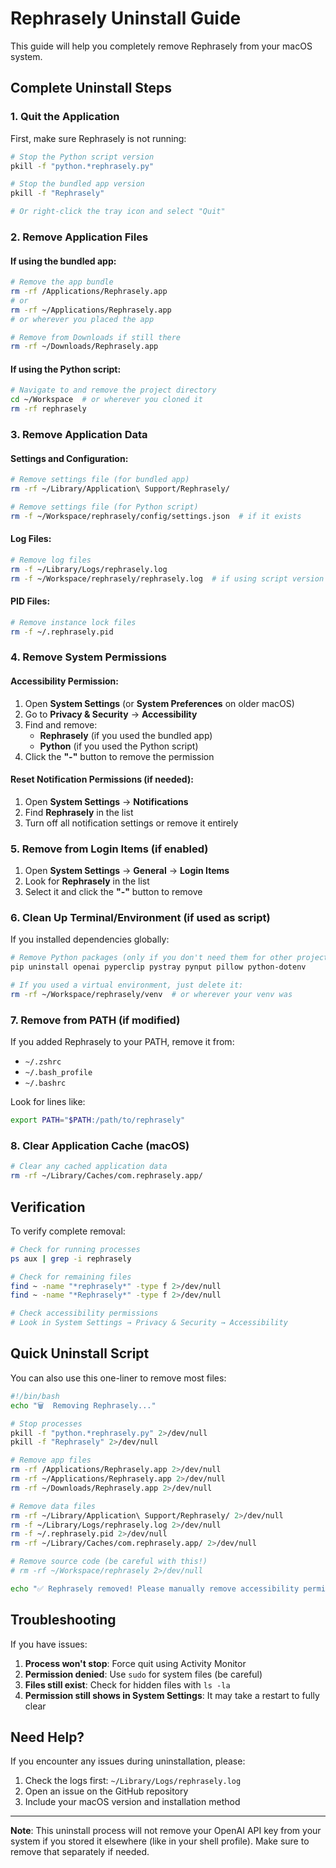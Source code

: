 # Rephrasely Uninstall Guide

This guide will help you completely remove Rephrasely from your macOS system.

## Complete Uninstall Steps

### 1. Quit the Application
First, make sure Rephrasely is not running:
```bash
# Stop the Python script version
pkill -f "python.*rephrasely.py"

# Stop the bundled app version
pkill -f "Rephrasely"

# Or right-click the tray icon and select "Quit"
```

### 2. Remove Application Files

#### If using the bundled app:
```bash
# Remove the app bundle
rm -rf /Applications/Rephrasely.app
# or
rm -rf ~/Applications/Rephrasely.app
# or wherever you placed the app

# Remove from Downloads if still there
rm -rf ~/Downloads/Rephrasely.app
```

#### If using the Python script:
```bash
# Navigate to and remove the project directory
cd ~/Workspace  # or wherever you cloned it
rm -rf rephrasely
```

### 3. Remove Application Data

#### Settings and Configuration:
```bash
# Remove settings file (for bundled app)
rm -rf ~/Library/Application\ Support/Rephrasely/

# Remove settings file (for Python script)
rm -f ~/Workspace/rephrasely/config/settings.json  # if it exists
```

#### Log Files:
```bash
# Remove log files
rm -f ~/Library/Logs/rephrasely.log
rm -f ~/Workspace/rephrasely/rephrasely.log  # if using script version
```

#### PID Files:
```bash
# Remove instance lock files
rm -f ~/.rephrasely.pid
```

### 4. Remove System Permissions

#### Accessibility Permission:
1. Open **System Settings** (or **System Preferences** on older macOS)
2. Go to **Privacy & Security** → **Accessibility**
3. Find and remove:
   - **Rephrasely** (if you used the bundled app)
   - **Python** (if you used the Python script)
4. Click the **"-"** button to remove the permission

#### Reset Notification Permissions (if needed):
1. Open **System Settings** → **Notifications**
2. Find **Rephrasely** in the list
3. Turn off all notification settings or remove it entirely

### 5. Remove from Login Items (if enabled)

1. Open **System Settings** → **General** → **Login Items**
2. Look for **Rephrasely** in the list
3. Select it and click the **"-"** button to remove

### 6. Clean Up Terminal/Environment (if used as script)

If you installed dependencies globally:
```bash
# Remove Python packages (only if you don't need them for other projects)
pip uninstall openai pyperclip pystray pynput pillow python-dotenv

# If you used a virtual environment, just delete it:
rm -rf ~/Workspace/rephrasely/venv  # or wherever your venv was
```

### 7. Remove from PATH (if modified)

If you added Rephrasely to your PATH, remove it from:
- `~/.zshrc`
- `~/.bash_profile` 
- `~/.bashrc`

Look for lines like:
```bash
export PATH="$PATH:/path/to/rephrasely"
```

### 8. Clear Application Cache (macOS)

```bash
# Clear any cached application data
rm -rf ~/Library/Caches/com.rephrasely.app/
```

## Verification

To verify complete removal:

```bash
# Check for running processes
ps aux | grep -i rephrasely

# Check for remaining files
find ~ -name "*rephrasely*" -type f 2>/dev/null
find ~ -name "*Rephrasely*" -type f 2>/dev/null

# Check accessibility permissions
# Look in System Settings → Privacy & Security → Accessibility
```

## Quick Uninstall Script

You can also use this one-liner to remove most files:

```bash
#!/bin/bash
echo "🗑️  Removing Rephrasely..."

# Stop processes
pkill -f "python.*rephrasely.py" 2>/dev/null
pkill -f "Rephrasely" 2>/dev/null

# Remove app files
rm -rf /Applications/Rephrasely.app 2>/dev/null
rm -rf ~/Applications/Rephrasely.app 2>/dev/null
rm -rf ~/Downloads/Rephrasely.app 2>/dev/null

# Remove data files
rm -rf ~/Library/Application\ Support/Rephrasely/ 2>/dev/null
rm -f ~/Library/Logs/rephrasely.log 2>/dev/null
rm -f ~/.rephrasely.pid 2>/dev/null
rm -rf ~/Library/Caches/com.rephrasely.app/ 2>/dev/null

# Remove source code (be careful with this!)
# rm -rf ~/Workspace/rephrasely 2>/dev/null

echo "✅ Rephrasely removed! Please manually remove accessibility permissions in System Settings."
```

## Troubleshooting

If you have issues:

1. **Process won't stop**: Force quit using Activity Monitor
2. **Permission denied**: Use `sudo` for system files (be careful)
3. **Files still exist**: Check for hidden files with `ls -la`
4. **Permission still shows in System Settings**: It may take a restart to fully clear

## Need Help?

If you encounter any issues during uninstallation, please:
1. Check the logs first: `~/Library/Logs/rephrasely.log`
2. Open an issue on the GitHub repository
3. Include your macOS version and installation method

---

**Note**: This uninstall process will not remove your OpenAI API key from your system if you stored it elsewhere (like in your shell profile). Make sure to remove that separately if needed. 